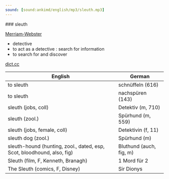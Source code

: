 ```yaml
---
sound: [sound:ankimd/english/mp3/sleuth.mp3]
---
```


\### sleuth

[Merriam-Webster](https://www.merriam-webster.com/dictionary/sleuth)

- detective
- to act as a detective : search for information
- to search for and discover

[dict.cc](https://www.dict.cc/sleuth)

| English        | German       |
| -------------- | ------------ |
| to sleuth | schnüffeln (616) |
| to sleuth | nachspüren (143) |
| sleuth (jobs, coll) | Detektiv (m, 710) |
| sleuth (zool.) | Spürhund (m, 559) |
| sleuth (jobs, female, coll) | Detektivin (f, 11) |
| sleuth dog (zool.) | Spürhund (m) |
| sleuth-hound (hunting, zool., dated, esp, Scot, bloodhound, also, fig) | Bluthund (auch, fig, m) |
| Sleuth (film, F, Kenneth, Branagh) | 1 Mord für 2 |
| The Sleuth (comics, F, Disney) | Sir Dionys |
